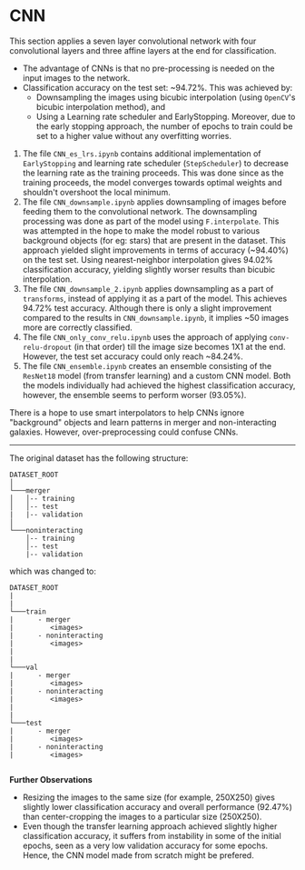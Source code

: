 # CNN

This section applies a seven layer convolutional network with four convolutional layers and three affine layers at the end for classification.

- The advantage of CNNs is that no pre-processing is needed on the input images to the network.
- Classification accuracy on the test set: ~94.72%. This was achieved by:
   - Downsampling the images using bicubic interpolation (using `OpenCV`'s bicubic interpolation method), and
   - Using a Learning rate scheduler and EarlyStopping. Moreover, due to the early stopping approach, the number of epochs to train could be set to a higher value without any overfitting worries.

1. The file `CNN_es_lrs.ipynb` contains additional implementation of `EarlyStopping` and learning rate scheduler (`StepScheduler`) to decrease the learning rate as the training proceeds. This was done since as the training proceeds, the model converges towards optimal weights and shouldn't overshoot the local minimum.
2. The file `CNN_downsample.ipynb` applies downsampling of images before feeding them to the convolutional network. The downsampling processing was done as part of the model using `F.interpolate`. This was attempted in the hope to make the model robust to various background objects (for eg: stars) that are present in the dataset. This approach yielded slight improvements in terms of accuracy (~94.40%) on the test set. Using nearest-neighbor interpolation gives 94.02% classification accuracy, yielding slightly worser results than bicubic interpolation.
3. The file `CNN_downsample_2.ipynb` applies downsampling as a part of `transforms`, instead of applying it as a part of the model. This achieves 94.72% test accuracy. Although there is only a slight improvement compared to the results in `CNN_downsample.ipynb`, it implies ~50 images more are correctly classified.
4. The file `CNN_only_conv_relu.ipynb` uses the approach of applying `conv-relu-dropout` (in that order) till the image size becomes 1X1 at the end. However, the test set accuracy could only reach ~84.24%.
5. The file `CNN_ensemble.ipynb` creates an ensemble consisting of the `ResNet18` model (from transfer learning) and a custom CNN model. Both the models individually had achieved the highest classification accuracy, however, the ensemble seems to perform worser (93.05%).

There is a hope to use smart interpolators to help CNNs ignore "background" objects and learn patterns in merger and non-interacting galaxies. However, over-preprocessing could confuse CNNs.

---

The original dataset has the following structure:

```
DATASET_ROOT  
│
└───merger
│   │-- training
│   │-- test
|   |-- validation
│   
└───noninteracting
    │-- training
    │-- test
    |-- validation

```
which was changed to:

```
DATASET_ROOT
|
|
└───train
|      - merger
|         <images>
|      - noninteracting
|         <images>
|
|
└───val
|      - merger
|         <images>
|      - noninteracting
|         <images>
|
|
└───test
|      - merger
|         <images>
|      - noninteracting
|         <images>
 
 ```
 
 **Further Observations**
 - Resizing the images to the same size (for example, 250X250) gives slightly lower classification accuracy and overall performance (92.47%) than center-cropping the images to a particular size (250X250).
 - Even though the transfer learning approach achieved slightly higher classification accuracy, it suffers from instability in some of the initial epochs, seen as a very low validation accuracy for some epochs. Hence, the CNN model made from scratch might be prefered.
